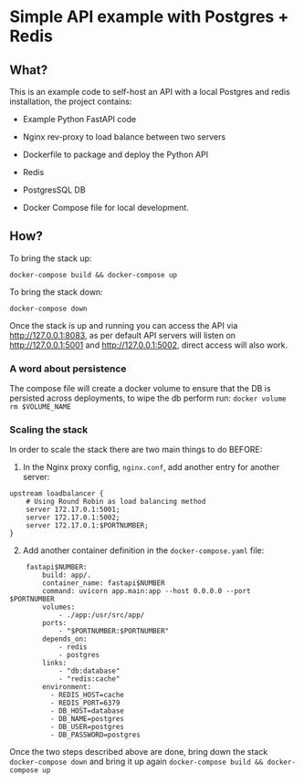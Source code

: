 # Simple API example with Postgres + Redis

## What?

This is an example code to self-host an API with a local Postgres and redis installation, the project contains:

- Example Python FastAPI code

- Nginx rev-proxy to load balance between two servers

- Dockerfile to package and deploy the Python API

- Redis

- PostgresSQL DB

- Docker Compose file for local development.

## How?

To bring the stack up:

```
docker-compose build && docker-compose up
```

To bring the stack down:
```
docker-compose down
```

Once the stack is up and running you can access the API via http://127.0.0.1:8083, as per default API servers will listen on http://127.0.0.1:5001 and http://127.0.0.1:5002, direct access will also work.

### A word about persistence

The compose file will create a docker volume to ensure that the DB is persisted across deployments, to wipe the db perform run: `docker volume rm $VOLUME_NAME`

### Scaling the stack

In order to scale the stack there are two main things to do BEFORE:

1. In the Nginx proxy config, `nginx.conf`, add another entry for another server:

```
upstream loadbalancer {
    # Using Round Robin as load balancing method
    server 172.17.0.1:5001;
    server 172.17.0.1:5002;
    server 172.17.0.1:$PORTNUMBER;
}
```

2. Add another container definition in the `docker-compose.yaml` file:

```
    fastapi$NUMBER:
        build: app/.
        container_name: fastapi$NUMBER
        command: uvicorn app.main:app --host 0.0.0.0 --port $PORTNUMBER
        volumes:
            - ./app:/usr/src/app/
        ports:
            - "$PORTNUMBER:$PORTNUMBER"
        depends_on:
            - redis
            - postgres
        links:
            - "db:database"
            - "redis:cache"
        environment:
          - REDIS_HOST=cache
          - REDIS_PORT=6379
          - DB_HOST=database
          - DB_NAME=postgres
          - DB_USER=postgres
          - DB_PASSWORD=postgres
```

Once the two steps described above are done, bring down the stack `docker-compose down` and bring it up again `docker-compose build && docker-compose up`